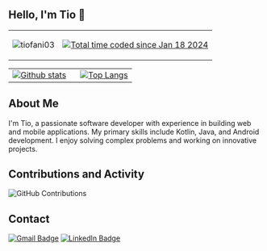 ## Hello, I'm Tio 👋

<table style="border: none;">
  <tr style="border: none;">
    <td style="border: none;">
      <p align="left">
        <img src="https://komarev.com/ghpvc/?username=tiofani03" alt="tiofani03" />
      </p>
    </td>
    <td style="border: none;">
      <a href="https://wakatime.com/@018d1bee-1cfd-4dc1-b633-66876d014772">
        <img src="https://wakatime.com/badge/user/018d1bee-1cfd-4dc1-b633-66876d014772.svg" alt="Total time coded since Jan 18 2024" />
      </a>
    </td>
  </tr>
</table>

<table style="border: none;">
  <tr style="border: none;">
    <td style="border: none; padding-right: 20px;">
      <a href="https://github.com/tiofani03/github-readme-stats">
        <img src="https://github-readme-stats.vercel.app/api?username=tiofani03&show_icons=true&include_all_commits=true&theme=tokyonight" alt="Github stats" />
      </a>
    </td>
    <td style="border: none;">
      <a href="https://github.com/tiofani03/github-readme-stats">
        <img src="https://github-readme-stats.vercel.app/api/top-langs/?username=tiofani03&layout=compact&theme=tokyonight" alt="Top Langs" />
      </a>
    </td>
  </tr>
</table>

## About Me
I'm Tio, a passionate software developer with experience in building web and mobile applications. My primary skills include Kotlin, Java, and Android development. I enjoy solving complex problems and working on innovative projects.

## Contributions and Activity
![GitHub Contributions](https://github-readme-streak-stats.herokuapp.com/?user=tiofani03&theme=tokyonight)

## Contact
[![Gmail Badge](https://img.shields.io/badge/-tiofani03@gmail.com-c14438?style=flat&logo=Gmail&logoColor=white&link=mailto:tiofani03@gmail.com)](mailto:tiofani03@gmail.com)
[![LinkedIn Badge](https://img.shields.io/badge/-LinkedIn-blue?style=flat&logo=Linkedin&logoColor=white&link=https://www.linkedin.com/in/tiofani03/)](https://www.linkedin.com/in/tiofani03/)
